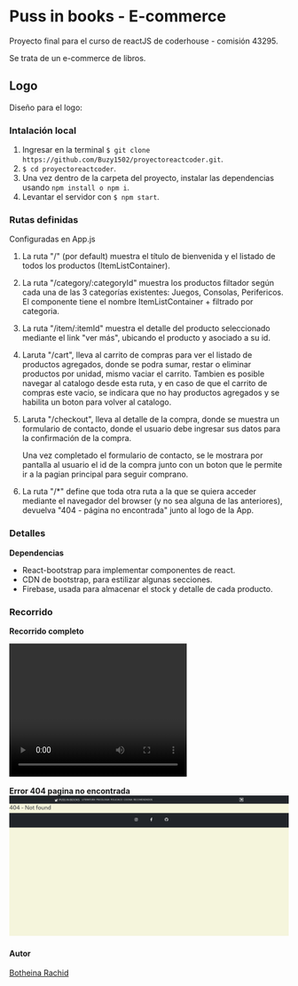 # Puss in books - E-commerce

Proyecto final para el curso de reactJS de coderhouse - comisión 43295.

Se trata de un e-commerce de libros.

## Logo

Diseño para el logo:

### Intalación local

1. Ingresar en la terminal `$ git clone https://github.com/Buzy1502/proyectoreactcoder.git`.
2. `$ cd proyectoreactcoder`.
3. Una vez dentro de la carpeta del proyecto, instalar las dependencias usando `npm install o npm i`.
4. Levantar el servidor con `$ npm start`.

### Rutas definidas

Configuradas en App.js

1. La ruta "/" (por default) muestra el título de bienvenida y el listado de todos los productos (ItemListContainer).

2. La ruta "/category/:categoryId" muestra los productos filtador según cada una de las 3 categorías existentes: Juegos, Consolas, Perifericos. El componente tiene el nombre ItemListContainer + filtrado por categoria.

3. La ruta "/item/:itemId" muestra el detalle del producto seleccionado mediante el link "ver más", ubicando el producto y asociado a su id.

4. Laruta "/cart", lleva al carrito de compras para ver el listado de productos agregados, donde se podra sumar, restar o eliminar productos por unidad, mismo vaciar el carrito. Tambien es posible navegar al catalogo desde esta ruta, y en caso de que el carrito de compras este vacio, se indicara que no hay productos agregados y se habilita un boton para volver al catalogo.

5.  Laruta "/checkout", lleva al detalle de la compra, donde se muestra un formulario de contacto, donde el usuario debe ingresar sus datos para la confirmación de la compra.

    Una vez completado el formulario de contacto, se le mostrara por pantalla al usuario el id de la compra junto con un boton que le permite ir a la pagian principal para seguir comprano.

6. La ruta "/*" define que toda otra ruta a la que se quiera acceder mediante el navegador del browser (y no sea alguna de las anteriores), devuelva "404 - página no encontrada" junto al logo de la App.

### Detalles

**Dependencias**

- React-bootstrap para implementar componentes de react.
- CDN de bootstrap, para estilizar algunas secciones.
- Firebase, usada para almacenar el stock y detalle de cada producto.

### Recorrido

**Recorrido completo**

<video width="320" height="240" controls>
  <source src="./src/Statics/recorrido.webm" autoplay>
</video>

**Error 404 pagina no encontrada**
![error 404](/src/Statics/404.png)
#### Autor

[Botheina Rachid](https://github.com/Buzy1502)